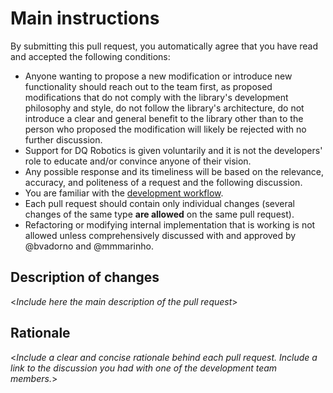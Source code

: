 # Main instructions

By submitting this pull request, you automatically agree that you have read and accepted the following conditions:

- Anyone wanting to propose a new modification or introduce new functionality should reach out to the team first, as proposed modifications that do not comply with the library's development philosophy and style, do not follow the library's architecture, do not introduce a clear and general benefit to the library other than to the person who proposed the modification will likely be rejected with no further discussion.
- Support for DQ Robotics is given voluntarily and it is not the developers' role to educate and/or convince anyone of their vision.
- Any possible response and its timeliness will be based on the relevance, accuracy, and politeness of a request and the following discussion.
- You are familiar with the [development workflow](https://github.com/dqrobotics/matlab/blob/master/CONTRIBUTING.md).
- Each pull request should contain only individual changes (several changes of the same type **are allowed** on the same pull request).
- Refactoring or modifying internal implementation that is working is not allowed unless comprehensively discussed with and approved by @bvadorno and @mmmarinho.


## Description of changes
<*Include here the main description of the pull request*>

## Rationale
<*Include a clear and concise rationale behind each pull request. Include a link to the discussion you had with one of the development team members.*>
